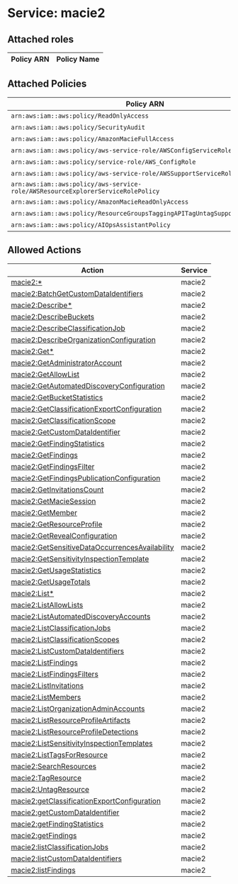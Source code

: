 # Service: macie2

## Attached roles

| Policy ARN | Policy Name |
|------------|-------------|
## Attached Policies

| Policy ARN | Policy Name |
|------------|-------------|
| `arn:aws:iam::aws:policy/ReadOnlyAccess` | [ReadOnlyAccess](../policies.md#readonlyaccess) |
| `arn:aws:iam::aws:policy/SecurityAudit` | [SecurityAudit](../policies.md#securityaudit) |
| `arn:aws:iam::aws:policy/AmazonMacieFullAccess` | [AmazonMacieFullAccess](../policies.md#amazonmaciefullaccess) |
| `arn:aws:iam::aws:policy/aws-service-role/AWSConfigServiceRolePolicy` | [AWSConfigServiceRolePolicy](../policies.md#awsconfigservicerolepolicy) |
| `arn:aws:iam::aws:policy/service-role/AWS_ConfigRole` | [AWS_ConfigRole](../policies.md#aws_configrole) |
| `arn:aws:iam::aws:policy/aws-service-role/AWSSupportServiceRolePolicy` | [AWSSupportServiceRolePolicy](../policies.md#awssupportservicerolepolicy) |
| `arn:aws:iam::aws:policy/aws-service-role/AWSResourceExplorerServiceRolePolicy` | [AWSResourceExplorerServiceRolePolicy](../policies.md#awsresourceexplorerservicerolepolicy) |
| `arn:aws:iam::aws:policy/AmazonMacieReadOnlyAccess` | [AmazonMacieReadOnlyAccess](../policies.md#amazonmaciereadonlyaccess) |
| `arn:aws:iam::aws:policy/ResourceGroupsTaggingAPITagUntagSupportedResources` | [ResourceGroupsTaggingAPITagUntagSupportedResources](../policies.md#resourcegroupstaggingapitaguntagsupportedresources) |
| `arn:aws:iam::aws:policy/AIOpsAssistantPolicy` | [AIOpsAssistantPolicy](../policies.md#aiopsassistantpolicy) |

## Allowed Actions

| Action | Service |
|--------|---------|
| [macie2:*](../actions.md#macie2:all) | macie2 |
| [macie2:BatchGetCustomDataIdentifiers](../actions.md#macie2:batchgetcustomdataidentifiers) | macie2 |
| [macie2:Describe*](../actions.md#macie2:describeall) | macie2 |
| [macie2:DescribeBuckets](../actions.md#macie2:describebuckets) | macie2 |
| [macie2:DescribeClassificationJob](../actions.md#macie2:describeclassificationjob) | macie2 |
| [macie2:DescribeOrganizationConfiguration](../actions.md#macie2:describeorganizationconfiguration) | macie2 |
| [macie2:Get*](../actions.md#macie2:getall) | macie2 |
| [macie2:GetAdministratorAccount](../actions.md#macie2:getadministratoraccount) | macie2 |
| [macie2:GetAllowList](../actions.md#macie2:getallowlist) | macie2 |
| [macie2:GetAutomatedDiscoveryConfiguration](../actions.md#macie2:getautomateddiscoveryconfiguration) | macie2 |
| [macie2:GetBucketStatistics](../actions.md#macie2:getbucketstatistics) | macie2 |
| [macie2:GetClassificationExportConfiguration](../actions.md#macie2:getclassificationexportconfiguration) | macie2 |
| [macie2:GetClassificationScope](../actions.md#macie2:getclassificationscope) | macie2 |
| [macie2:GetCustomDataIdentifier](../actions.md#macie2:getcustomdataidentifier) | macie2 |
| [macie2:GetFindingStatistics](../actions.md#macie2:getfindingstatistics) | macie2 |
| [macie2:GetFindings](../actions.md#macie2:getfindings) | macie2 |
| [macie2:GetFindingsFilter](../actions.md#macie2:getfindingsfilter) | macie2 |
| [macie2:GetFindingsPublicationConfiguration](../actions.md#macie2:getfindingspublicationconfiguration) | macie2 |
| [macie2:GetInvitationsCount](../actions.md#macie2:getinvitationscount) | macie2 |
| [macie2:GetMacieSession](../actions.md#macie2:getmaciesession) | macie2 |
| [macie2:GetMember](../actions.md#macie2:getmember) | macie2 |
| [macie2:GetResourceProfile](../actions.md#macie2:getresourceprofile) | macie2 |
| [macie2:GetRevealConfiguration](../actions.md#macie2:getrevealconfiguration) | macie2 |
| [macie2:GetSensitiveDataOccurrencesAvailability](../actions.md#macie2:getsensitivedataoccurrencesavailability) | macie2 |
| [macie2:GetSensitivityInspectionTemplate](../actions.md#macie2:getsensitivityinspectiontemplate) | macie2 |
| [macie2:GetUsageStatistics](../actions.md#macie2:getusagestatistics) | macie2 |
| [macie2:GetUsageTotals](../actions.md#macie2:getusagetotals) | macie2 |
| [macie2:List*](../actions.md#macie2:listall) | macie2 |
| [macie2:ListAllowLists](../actions.md#macie2:listallowlists) | macie2 |
| [macie2:ListAutomatedDiscoveryAccounts](../actions.md#macie2:listautomateddiscoveryaccounts) | macie2 |
| [macie2:ListClassificationJobs](../actions.md#macie2:listclassificationjobs) | macie2 |
| [macie2:ListClassificationScopes](../actions.md#macie2:listclassificationscopes) | macie2 |
| [macie2:ListCustomDataIdentifiers](../actions.md#macie2:listcustomdataidentifiers) | macie2 |
| [macie2:ListFindings](../actions.md#macie2:listfindings) | macie2 |
| [macie2:ListFindingsFilters](../actions.md#macie2:listfindingsfilters) | macie2 |
| [macie2:ListInvitations](../actions.md#macie2:listinvitations) | macie2 |
| [macie2:ListMembers](../actions.md#macie2:listmembers) | macie2 |
| [macie2:ListOrganizationAdminAccounts](../actions.md#macie2:listorganizationadminaccounts) | macie2 |
| [macie2:ListResourceProfileArtifacts](../actions.md#macie2:listresourceprofileartifacts) | macie2 |
| [macie2:ListResourceProfileDetections](../actions.md#macie2:listresourceprofiledetections) | macie2 |
| [macie2:ListSensitivityInspectionTemplates](../actions.md#macie2:listsensitivityinspectiontemplates) | macie2 |
| [macie2:ListTagsForResource](../actions.md#macie2:listtagsforresource) | macie2 |
| [macie2:SearchResources](../actions.md#macie2:searchresources) | macie2 |
| [macie2:TagResource](../actions.md#macie2:tagresource) | macie2 |
| [macie2:UntagResource](../actions.md#macie2:untagresource) | macie2 |
| [macie2:getClassificationExportConfiguration](../actions.md#macie2:getclassificationexportconfiguration) | macie2 |
| [macie2:getCustomDataIdentifier](../actions.md#macie2:getcustomdataidentifier) | macie2 |
| [macie2:getFindingStatistics](../actions.md#macie2:getfindingstatistics) | macie2 |
| [macie2:getFindings](../actions.md#macie2:getfindings) | macie2 |
| [macie2:listClassificationJobs](../actions.md#macie2:listclassificationjobs) | macie2 |
| [macie2:listCustomDataIdentifiers](../actions.md#macie2:listcustomdataidentifiers) | macie2 |
| [macie2:listFindings](../actions.md#macie2:listfindings) | macie2 |